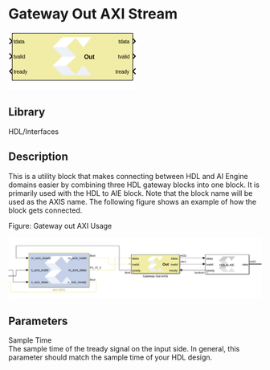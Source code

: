 # Gateway Out AXI Stream

  
![](./Images/block.png)  

## Library

HDL/Interfaces

## Description

This is a utility block that makes connecting between HDL and AI Engine
domains easier by combining three HDL gateway blocks into one block. It
is primarily used with the HDL to AIE block. Note that the block name
will be used as the AXIS name. The following figure shows an example of
how the block gets connected.

Figure: Gateway out AXI Usage

  
![](./Images/bdd1648735937836.png)  

## Parameters

Sample Time  
The sample time of the tready signal on the input side. In general, this
parameter should match the sample time of your HDL design.
